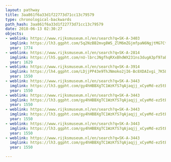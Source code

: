 ```yaml
---
layout: pathway
title: 3aa861f6a33d1f22773d71cc13c79579
type: chronological-backwards
path_hash: 3aa861f6a33d1f22773d71cc13c79579
date: 2018-06-13 02:30:27
objects:
- weblink: https://www.rijksmuseum.nl/en/search?q=SK-A-3403
  imglink: https://lh3.ggpht.com/5q2NzBB2mvg8WS_ZlM6mZGjmfpaN6NgjtMG7Cts4-Iyj6LBs4YzRPTKEC_vjmfaUAunUea71NYs7908R0FR9MUdWde0k=s200
  year: 1774
- weblink: https://www.rijksmuseum.nl/en/search?q=SK-A-2814
  imglink: https://lh5.ggpht.com/nU-lbrcJNgfhqRXxBhdWX231ns3dugA3pf97aBzvh-5OA7jBj5jE3Q4N8HjLYyCvoiXi9lL0U1mv4BqAyqis4k-34_k=s200
  year: 1629
- weblink: https://www.rijksmuseum.nl/en/search?q=SK-A-3914
  imglink: https://lh4.ggpht.com/LDjjPP43e9ThJNmoko2jI6-Bc8XDAIvgi_7K5LgAeKoqqB0PQCNZ0g26xtt7YAAKSSedliXL4XgwwdzkRfZMrCnNDTZ7=s200
  year: 1550
- weblink: https://www.rijksmuseum.nl/en/search?q=SK-A-3443
  imglink: https://lh3.ggpht.com/gy4hHBBXgTC1WzKfS7qAjaqjj_xCyeMd-ez5tE49MA882-Qj_grREPj9L_eqQ5VxqunIwoQiyJJvPLEoprOGBh0pnEk=s200
  year: 1550
- weblink: https://www.rijksmuseum.nl/en/search?q=SK-A-3443
  imglink: https://lh3.ggpht.com/gy4hHBBXgTC1WzKfS7qAjaqjj_xCyeMd-ez5tE49MA882-Qj_grREPj9L_eqQ5VxqunIwoQiyJJvPLEoprOGBh0pnEk=s200
  year: 1550
- weblink: https://www.rijksmuseum.nl/en/search?q=SK-A-3443
  imglink: https://lh3.ggpht.com/gy4hHBBXgTC1WzKfS7qAjaqjj_xCyeMd-ez5tE49MA882-Qj_grREPj9L_eqQ5VxqunIwoQiyJJvPLEoprOGBh0pnEk=s200
  year: 1550
- weblink: https://www.rijksmuseum.nl/en/search?q=SK-A-3443
  imglink: https://lh3.ggpht.com/gy4hHBBXgTC1WzKfS7qAjaqjj_xCyeMd-ez5tE49MA882-Qj_grREPj9L_eqQ5VxqunIwoQiyJJvPLEoprOGBh0pnEk=s200
  year: 1550
- weblink: https://www.rijksmuseum.nl/en/search?q=SK-A-3443
  imglink: https://lh3.ggpht.com/gy4hHBBXgTC1WzKfS7qAjaqjj_xCyeMd-ez5tE49MA882-Qj_grREPj9L_eqQ5VxqunIwoQiyJJvPLEoprOGBh0pnEk=s200
  year: 1550

---
```

